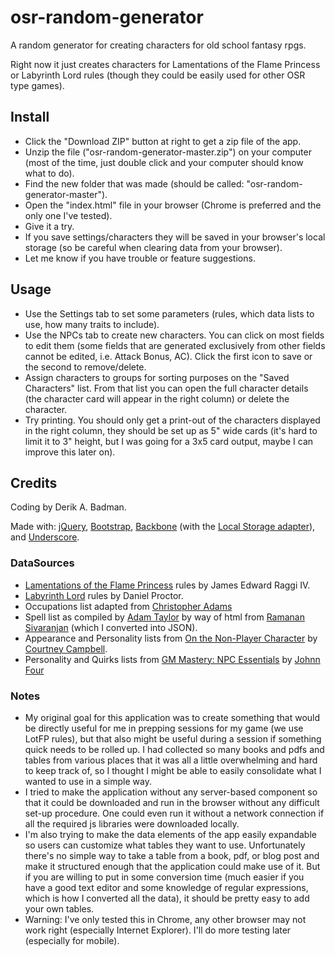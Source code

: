 osr-random-generator
====================

A random generator for creating characters for old school fantasy rpgs.

Right now it just creates characters for Lamentations of the Flame Princess or Labyrinth Lord rules (though they could be easily used for other OSR type games).

Install
-------

* Click the "Download ZIP" button at right to get a zip file of the app.
* Unzip the file ("osr-random-generator-master.zip") on your computer (most of the time, just double click and your computer should know what to do).
* Find the new folder that was made (should be called: "osr-random-generator-master").
* Open the "index.html" file in your browser (Chrome is preferred and the only one I've tested).
* Give it a try.
* If you save settings/characters they will be saved in your browser's local storage (so be careful when clearing data from your browser).
* Let me know if you have trouble or feature suggestions.

Usage
-----

* Use the Settings tab to set some parameters (rules, which data lists to use, how many traits to include).
* Use the NPCs tab to create new characters. You can click on most fields to edit them (some fields that are generated exclusively from other fields cannot be edited, i.e. Attack Bonus, AC). Click the first icon to save or the second to remove/delete.
* Assign characters to groups for sorting purposes on the "Saved Characters" list. From that list you can open the full character details (the character card will appear in the right column) or delete the character.
* Try printing. You should only get a print-out of the characters displayed in the right column, they should be set up as 5" wide cards (it's hard to limit it to 3" height, but I was going for a 3x5 card output, maybe I can improve this later on).

Credits
------

Coding by Derik A. Badman.

Made with: <a href="http://jquery.com">jQuery</a>, <a href="http://getbootstrap.com/">Bootstrap</a>, <a href="http://backbonejs.org/">Backbone</a> (with the <a href="https://github.com/jeromegn/Backbone.localStorage">Local Storage adapter</a>), and <a href="http://underscorejs.org/">Underscore</a>.

### DataSources

* <a href="http://www.lotfp.com/">Lamentations of the Flame Princess</a> rules by James Edward Raggi IV.
* <a href="http://www.goblinoidgames.com/labyrinthlord.html">Labyrinth Lord</a> rules by Daniel Proctor.
* Occupations list adapted from <a href="http://thegruenextdoor.blogspot.com/2013/12/characters-in-flesh.html">Christopher Adams</a>
* Spell list as compiled by <a href="https://plus.google.com/u/0/102353265648840654058/about">Adam Taylor</a> by way of html from <a href="http://save.vs.totalpartykill.ca/grab-bag/">Ramanan Sivaranjan</a> (which I converted into JSON).
* Appearance and Personality lists from <a href="http://www.lulu.com/shop/courtney-campbell/on-the-non-player-character/ebook/product-21094127.html">On the Non-Player Character</a> by <a href="http://hackslashmaster.blogspot.com/">Courtney Campbell</a>.
* Personality and Quirks lists from <a href="http://www.roleplayingtips.com/articles/npc-essentials.html">GM Mastery: NPC Essentials</a> by <a href="http://www.roleplayingtips.com/">Johnn Four</a>

### Notes

* My original goal for this application was to create something that would be directly useful for me in prepping sessions for my game (we use LotFP rules), but that also might be useful during a session if something quick needs to be rolled up. I had collected so many books and pdfs and tables from various places that it was all a little overwhelming and hard to keep track of, so I thought I might be able to easily consolidate what I wanted to use in a simple way.
* I tried to make the application without any server-based component so that it could be downloaded and run in the browser without any difficult set-up procedure. One could even run it without a network connection if all the required js libraries were downloaded locally.
* I'm also trying to make the data elements of the app easily expandable so users can customize what tables they want to use. Unfortunately there's no simple way to take a table from a book, pdf, or blog post and make it structured enough that the application could make use of it. But if you are willing to put in some conversion time (much easier if you have a good text editor and some knowledge of regular expressions, which is how I converted all the data), it should be pretty easy to add your own tables.
* Warning: I've only tested this in Chrome, any other browser may not work right (especially Internet Explorer). I'll do more testing later (especially for mobile).
